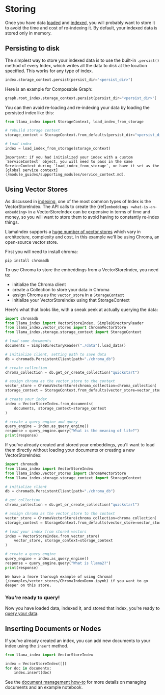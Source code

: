 # Storing

Once you have data [loaded](/understanding/loading/loading.md) and [indexed](/understanding/indexing/indexing.md), you will probably want to store it to avoid the time and cost of re-indexing it. By default, your indexed data is stored only in memory.

## Persisting to disk

The simplest way to store your indexed data is to use the built-in `.persist()` method of every Index, which writes all the data to disk at the location specified. This works for any type of index.

```python
index.storage_context.persist(persist_dir="<persist_dir>")
```

Here is an example for Composable Graph:

```python
graph.root_index.storage_context.persist(persist_dir="<persist_dir>")
```

You can then avoid re-loading and re-indexing your data by loading the persisted index like this:

```python
from llama_index import StorageContext, load_index_from_storage

# rebuild storage context
storage_context = StorageContext.from_defaults(persist_dir="<persist_dir>")

# load index
index = load_index_from_storage(storage_context)
```

```{tip}
Important: if you had initialized your index with a custom
`ServiceContext` object, you will need to pass in the same
ServiceContext during `load_index_from_storage`, or have it set as the [global service context](/module_guides/supporting_modules/service_context.md).
```

## Using Vector Stores

As discussed in [indexing](/understanding/indexing/indexing.md), one of the most common types of Index is the VectorStoreIndex. The API calls to create the {ref}`embeddings <what-is-an-embedding>` in a VectorStoreIndex can be expensive in terms of time and money, so you will want to store them to avoid having to constantly re-index things.

LlamaIndex supports a [huge number of vector stores](/module_guides/storing/vector_stores.md) which vary in architecture, complexity and cost. In this example we'll be using Chroma, an open-source vector store.

First you will need to install chroma:

```
pip install chromadb
```

To use Chroma to store the embeddings from a VectorStoreIndex, you need to:

- initialize the Chroma client
- create a Collection to store your data in Chroma
- assign Chroma as the `vector_store` in a `StorageContext`
- initialize your VectorStoreIndex using that StorageContext

Here's what that looks like, with a sneak peek at actually querying the data:

```python
import chromadb
from llama_index import VectorStoreIndex, SimpleDirectoryReader
from llama_index.vector_stores import ChromaVectorStore
from llama_index.storage.storage_context import StorageContext

# load some documents
documents = SimpleDirectoryReader("./data").load_data()

# initialize client, setting path to save data
db = chromadb.PersistentClient(path="./chroma_db")

# create collection
chroma_collection = db.get_or_create_collection("quickstart")

# assign chroma as the vector_store to the context
vector_store = ChromaVectorStore(chroma_collection=chroma_collection)
storage_context = StorageContext.from_defaults(vector_store=vector_store)

# create your index
index = VectorStoreIndex.from_documents(
    documents, storage_context=storage_context
)

# create a query engine and query
query_engine = index.as_query_engine()
response = query_engine.query("What is the meaning of life?")
print(response)
```

If you've already created and stored your embeddings, you'll want to load them directly without loading your documents or creating a new VectorStoreIndex:

```python
import chromadb
from llama_index import VectorStoreIndex
from llama_index.vector_stores import ChromaVectorStore
from llama_index.storage.storage_context import StorageContext

# initialize client
db = chromadb.PersistentClient(path="./chroma_db")

# get collection
chroma_collection = db.get_or_create_collection("quickstart")

# assign chroma as the vector_store to the context
vector_store = ChromaVectorStore(chroma_collection=chroma_collection)
storage_context = StorageContext.from_defaults(vector_store=vector_store)

# load your index from stored vectors
index = VectorStoreIndex.from_vector_store(
    vector_store, storage_context=storage_context
)

# create a query engine
query_engine = index.as_query_engine()
response = query_engine.query("What is llama2?")
print(response)
```

```{tip}
We have a [more thorough example of using Chroma](/examples/vector_stores/ChromaIndexDemo.ipynb) if you want to go deeper on this store.
```

### You're ready to query!

Now you have loaded data, indexed it, and stored that index, you're ready to [query your data](/understanding/querying/querying.md).

## Inserting Documents or Nodes

If you've already created an index, you can add new documents to your index using the `insert` method.

```python
from llama_index import VectorStoreIndex

index = VectorStoreIndex([])
for doc in documents:
    index.insert(doc)
```

See the [document management how-to](/docs/module_guides/indexing/document_management.md) for more details on managing documents and an example notebook.
